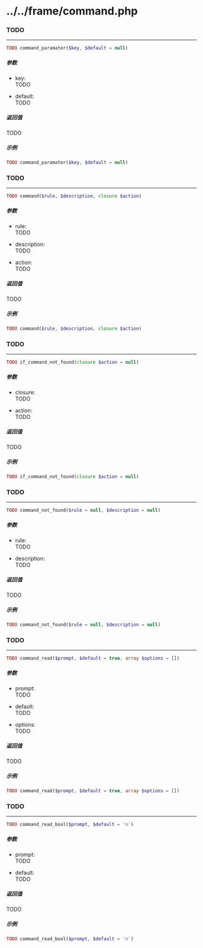 # ../../frame/command.php












### TODO
----
```php
TODO command_paramater($key, $default = null)
```
##### 参数
- key:  
    TODO

- default:  
    TODO

##### 返回值
TODO

##### 示例
```php
TODO command_paramater($key, $default = null)
```











### TODO
----
```php
TODO command($rule, $description, closure $action)
```
##### 参数
- rule:  
    TODO

- description:  
    TODO

- action:  
    TODO

##### 返回值
TODO

##### 示例
```php
TODO command($rule, $description, closure $action)
```











### TODO
----
```php
TODO if_command_not_found(closure $action = null)
```
##### 参数
- closure:  
    TODO

- action:  
    TODO

##### 返回值
TODO

##### 示例
```php
TODO if_command_not_found(closure $action = null)
```











### TODO
----
```php
TODO command_not_found($rule = null, $description = null)
```
##### 参数
- rule:  
    TODO

- description:  
    TODO

##### 返回值
TODO

##### 示例
```php
TODO command_not_found($rule = null, $description = null)
```











### TODO
----
```php
TODO command_read($prompt, $default = true, array $options = [])
```
##### 参数
- prompt:  
    TODO

- default:  
    TODO

- options:  
    TODO

##### 返回值
TODO

##### 示例
```php
TODO command_read($prompt, $default = true, array $options = [])
```











### TODO
----
```php
TODO command_read_bool($prompt, $default = 'n')
```
##### 参数
- prompt:  
    TODO

- default:  
    TODO

##### 返回值
TODO

##### 示例
```php
TODO command_read_bool($prompt, $default = 'n')
```
